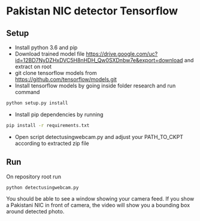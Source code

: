 # Pakistan NIC detector Tensorflow

## Setup

- Install python 3.6 and pip
- Download trained model file
  https://drive.google.com/uc?id=12BD7NyDZHxDVC5H8nHDH_Qw0SXDnbw7e&export=download and extract on root
- git clone tensorflow models from https://github.com/tensorflow/models.git
- Install tensorflow models by going inside folder research and run command

```bash
python setup.py install
```

- Install pip dependencies by running

```bash
pip install -r requirements.txt
```

- Open script detectusingwebcam.py and adjust your PATH_TO_CKPT according to extracted zip file

## Run

On repository root run

```
python detectusingwebcam.py
```

You should be able to see a window showing your camera feed. If you show a Pakistani NIC in front of camera, the video will show you a bounding box around detected photo.
